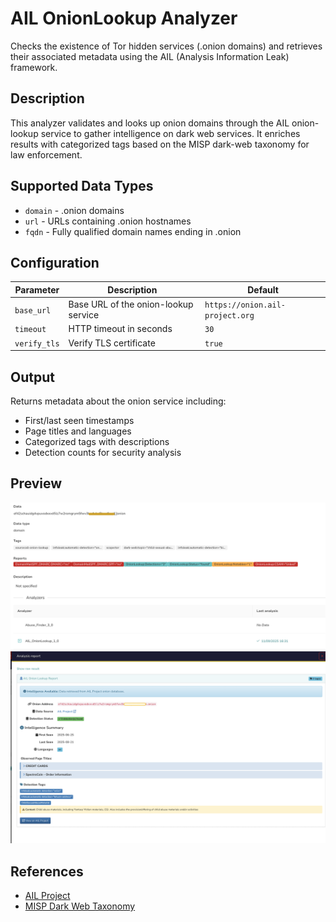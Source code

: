 
# AIL OnionLookup Analyzer

Checks the existence of Tor hidden services (.onion domains) and retrieves their associated metadata using the AIL (Analysis Information Leak) framework.

## Description

This analyzer validates and looks up onion domains through the AIL onion-lookup service to gather intelligence on dark web services. It enriches results with categorized tags based on the MISP dark-web taxonomy for law enforcement.

## Supported Data Types

- `domain` - .onion domains
- `url` - URLs containing .onion hostnames
- `fqdn` - Fully qualified domain names ending in .onion

## Configuration

| Parameter | Description | Default |
|-----------|-------------|---------|
| `base_url` | Base URL of the onion-lookup service | `https://onion.ail-project.org` |
| `timeout` | HTTP timeout in seconds | `30` |
| `verify_tls` | Verify TLS certificate | `true` |

## Output

Returns metadata about the onion service including:
- First/last seen timestamps
- Page titles and languages
- Categorized tags with descriptions
- Detection counts for security analysis

## Preview

![](assets/onionlookup-shortreport.png)
![](assets/onionlookup-longreport.png)

## References

- [AIL Project](https://www.ail-project.org/)
- [MISP Dark Web Taxonomy](https://github.com/MISP/misp-taxonomies/blob/main/dark-web/machinetag.json)
